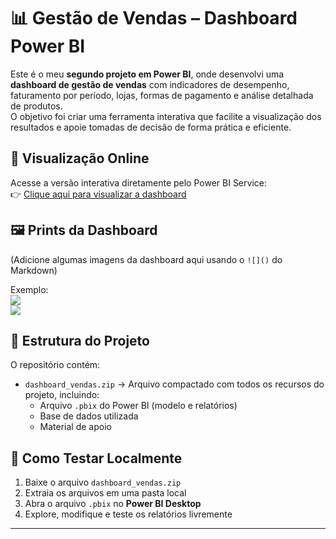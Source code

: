# 📊 Gestão de Vendas – Dashboard Power BI  

Este é o meu **segundo projeto em Power BI**, onde desenvolvi uma **dashboard de gestão de vendas** com indicadores de desempenho, faturamento por período, lojas, formas de pagamento e análise detalhada de produtos.  
O objetivo foi criar uma ferramenta interativa que facilite a visualização dos resultados e apoie tomadas de decisão de forma prática e eficiente.  

## 🔗 Visualização Online  
Acesse a versão interativa diretamente pelo Power BI Service:  
👉 [Clique aqui para visualizar a dashboard](https://app.powerbi.com/view?r=eyJrIjoiYzY0NDkzZDItYzE5OC00YmUxLTgyZTktYzViNmQwNThkMzAxIiwidCI6IjMwNGZjMDY5LWM5MTMtNDg0OS04YWFiLTU1ZDEzNmI4MmU2NSJ9)  

## 🖼️ Prints da Dashboard  
(Adicione algumas imagens da dashboard aqui usando o `![]()` do Markdown)  

Exemplo:  
![](IMAGEM_1.png)  
![](IMAGEM_2.png)  

## 📂 Estrutura do Projeto  
O repositório contém:  

- `dashboard_vendas.zip` → Arquivo compactado com todos os recursos do projeto, incluindo:  
  - Arquivo `.pbix` do Power BI (modelo e relatórios)  
  - Base de dados utilizada  
  - Material de apoio  

## 🧪 Como Testar Localmente  
1. Baixe o arquivo `dashboard_vendas.zip`  
2. Extraia os arquivos em uma pasta local  
3. Abra o arquivo `.pbix` no **Power BI Desktop**  
4. Explore, modifique e teste os relatórios livremente  

---
